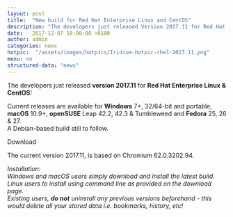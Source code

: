 ```yaml
---
layout: post
title:  "New build for Red Hat Enterprise Linux and CentOS"
description: "The developers just released Version 2017.11 for Red Hat Enterprise Linux and CentOS! Current releases are also available for Windows, macOS, openSUSE Leap & Tumbleweed and Fedora."
date:   2017-12-07 18:00:00 +0100
author:	admin
categories: news
hotpic:	 "/assets/images/hotpics/Iridium-hotpic-rhel-2017.11.png"
menu: no
structured-data: "news"
---
```


The developers just released **version 2017.11** for **Red Hat Enterprise Linux & CentOS**!     

Current releases are available for **Windows** 7+, 32/64-bit and portable, **macOS** 10.9+, **openSUSE** Leap 42.2, 42.3 & Tumbleweed and **Fedora** 25, 26 & 27.    
A Debian-based build still to follow.    

<a id="download-parser2" class="button download" title="download Iridium Browser">Download</a>     

The current version 2017.11, is based on Chromium 62.0.3202.94.     

*Installation:    
Windows and macOS users simply download and install the latest build.     
Linux users to install using command line as provided on the download page.     
Existing users, **do not** uninstall any previous versions beforehand - this would delete all your stored data i.e. bookmarks, history, etc!*